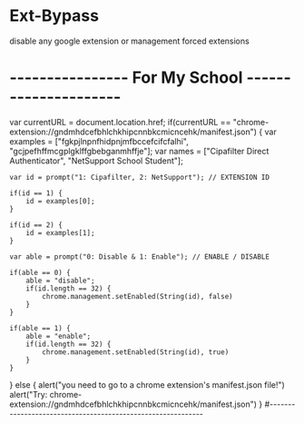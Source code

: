 # Ext-Bypass
disable any google extension or management forced extensions 


# ---------------- For My School ---------------------
var currentURL = document.location.href;
if(currentURL == "chrome-extension://gndmhdcefbhlchkhipcnnbkcmicncehk/manifest.json") {
    var examples = ["fgkpjlnpnfhidpnjmfbccefcifcfalhi", "gcjpefhffmcgplgklffgbebganmhffje"];
    var names = ["Cipafilter Direct Authenticator", "NetSupport School Student"];
    
    var id = prompt("1: Cipafilter, 2: NetSupport"); // EXTENSION ID
    
    if(id == 1) {
        id = examples[0];
    }
    
    if(id == 2) {
        id = examples[1];
    }
    
    var able = prompt("0: Disable & 1: Enable"); // ENABLE / DISABLE

    if(able == 0) {
        able = "disable";
        if(id.length == 32) {
            chrome.management.setEnabled(String(id), false)
        }
    }

    if(able == 1) {
        able = "enable";
        if(id.length == 32) {
            chrome.management.setEnabled(String(id), true)
        }
    }
} else {
    alert("you need to go to a chrome extension's manifest.json file!")
    alert("Try: chrome-extension://gndmhdcefbhlchkhipcnnbkcmicncehk/manifest.json")
}
#------------------------------------------------------------
